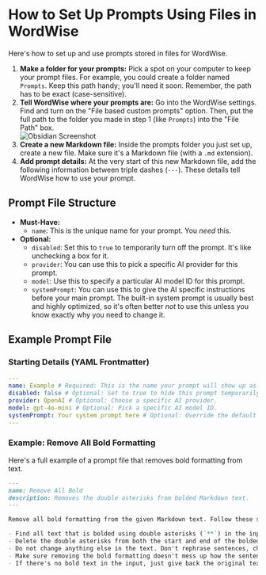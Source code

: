 # How to Set Up Prompts Using Files in WordWise

Here's how to set up and use prompts stored in files for WordWise.

1. **Make a folder for your prompts:** Pick a spot on your computer to keep your prompt files. For example, you could create a folder named `Prompts`. Keep this path handy; you'll need it soon. Remember, the path has to be exact (case-sensitive).
2. **Tell WordWise where your prompts are:** Go into the WordWise settings. Find and turn on the "File based custom prompts" option. Then, put the full path to the folder you made in step 1 (like `Prompts`) into the "File Path" box.  
![Obsidian Screenshot](https://i.imgur.com/Eh1rqJu.png)
3. **Create a new Markdown file:** Inside the prompts folder you just set up, create a new file. Make sure it's a Markdown file (with a `.md` extension).
4. **Add prompt details:** At the very start of this new Markdown file, add the following information between triple dashes (`---`). These details tell WordWise how to use your prompt.

## Prompt File Structure

* **Must-Have:**
  * `name`: This is the unique name for your prompt. You *need* this.
* **Optional:**
  * `disabled`: Set this to `true` to temporarily turn off the prompt. It's like unchecking a box for it.
  * `provider`: You can use this to pick a specific AI provider for this prompt.
  * `model`: Use this to specify a particular AI model ID for this prompt.
  * `systemPrompt`: You can use this to give the AI specific instructions before your main prompt. The built-in system prompt is usually best and highly optimized, so it's often better *not* to use this unless you know exactly why you need to change it.

## Example Prompt File

### Starting Details (YAML Frontmatter)

```yaml
---
name: Example # Required: This is the name your prompt will show up as.
disabled: false # Optional: Set to true to hide this prompt temporarily.
provider: OpenAI # Optional: Choose a specific AI provider.
model: gpt-4o-mini # Optional: Pick a specific AI model ID.
systemPrompt: Your system prompt here # Optional: Override the default system prompt. It's often best to leave this out unless you have a specific reason to change it.
---
```

### Example: Remove All Bold Formatting

Here's a full example of a prompt file that removes bold formatting from text.

```markdown
---
name: Remove All Bold
description: Removes the double asterisks from bolded Markdown text.
---

Remove all bold formatting from the given Markdown text. Follow these steps:

- Find all text that is bolded using double asterisks (`**`) in the input.
- Delete the double asterisks from both the start and end of the bolded text. Keep the text inside exactly as it is.
- Do not change anything else in the text. Don't rephrase sentences, change words, or alter the structure.
- Make sure removing the bold formatting doesn't mess up how the sentences flow or their grammar.
- If there's no bold text in the input, just give back the original text without any changes.
```
